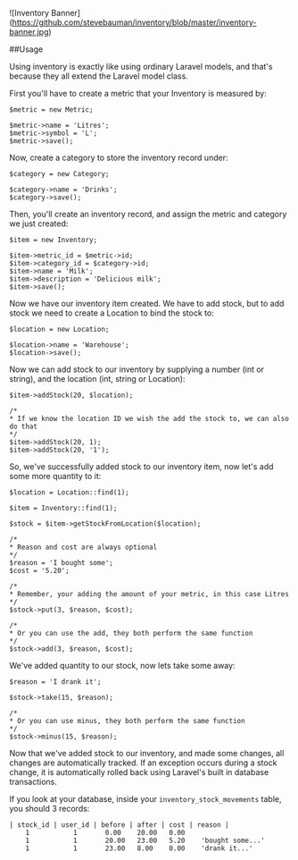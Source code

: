 ![Inventory Banner]
(https://github.com/stevebauman/inventory/blob/master/inventory-banner.jpg)

##Usage

Using inventory is exactly like using ordinary Laravel models, and that's because they all extend the Laravel model class.

First you'll have to create a metric that your Inventory is measured by:

    $metric = new Metric;
    
    $metric->name = 'Litres';
    $metric->symbol = 'L';
    $metric->save();
    
Now, create a category to store the inventory record under:

    $category = new Category;
    
    $category->name = 'Drinks';
    $category->save();
    
Then, you'll create an inventory record, and assign the metric and category we just created:
    
    $item = new Inventory;
    
    $item->metric_id = $metric->id;
    $item->category_id = $category->id;
    $item->name = 'Milk';
    $item->description = 'Delicious milk';
    $item->save();
    
Now we have our inventory item created. We have to add stock, but to add stock we need to create a Location to bind the stock to:

    $location = new Location;
    
    $location->name = 'Warehouse';
    $location->save();
    
Now we can add stock to our inventory by supplying a number (int or string), and the location (int, string or Location):

    $item->addStock(20, $location);
    
    /*
    * If we know the location ID we wish the add the stock to, we can also do that
    */
    $item->addStock(20, 1);
    $item->addStock(20, '1');
    
So, we've successfully added stock to our inventory item, now let's add some more quantity to it:

    $location = Location::find(1);
    
    $item = Inventory::find(1);
    
    $stock = $item->getStockFromLocation($location);
    
    /*
    * Reason and cost are always optional
    */
    $reason = 'I bought some';
    $cost = '5.20';
    
    /*
    * Remember, your adding the amount of your metric, in this case Litres
    */
    $stock->put(3, $reason, $cost);
    
    /*
    * Or you can use the add, they both perform the same function
    */
    $stock->add(3, $reason, $cost);
    
We've added quantity to our stock, now lets take some away:

    $reason = 'I drank it';
    
    $stock->take(15, $reason);
    
    /*
    * Or you can use minus, they both perform the same function
    */
    $stock->minus(15, $reason);
    
Now that we've added stock to our inventory, and made some changes, all changes are automatically tracked. 
If an exception occurs during a stock change, it is automatically rolled back using Laravel's built in database transactions.

If you look at your database, inside your `inventory_stock_movements` table, you should 3 records:

    | stock_id | user_id | before | after | cost | reason |
        1           1       0.00    20.00   0.00    
        1           1       20.00   23.00   5.20    'bought some...'   
        1           1       23.00   8.00    0.00    'drank it...'
    
    